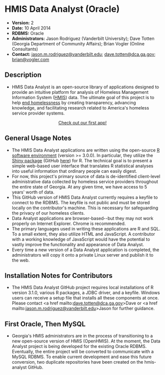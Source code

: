 HMIS Data Analyst (Oracle)
==========================
- **Version:**  2
- **Date:**  10 April 2014
- **RDBMS:**  Oracle
- **Administrators:**  Jason Rodriguez (Vanderbilt University); Dave Totten (Georgia Department of Community Affairs); Brian Vogler (Online Consultants)
- **Contact:**  jason.m.rodriguez@vanderbilt.edu; dave.totten@dca.ga.gov; brian@vogler.com

Description
------------
- HMIS Data Analyst is an open-source library of applications designed to provide an intuitive platform for analysis of Homeless Management Information System (<a href=http://en.wikipedia.org/wiki/Homeless_Management_Information_Systems>HMIS</a>) data. The ultimate goal of this project is to help <a href=http://www.endhomelessness.org/>end homelessness</a> by creating transparency, advancing knowledge, and facilitating research related to America's homeless service provider systems.

<div align="center"><a href=http://72.242.201.147:3838/Data%20Quality%20Oracle/>Check out our first app!</a></div>

General Usage Notes
--------------------
- The HMIS Data Analyst applications are written using the open-source <a href=http://cran.us.r-project.org/>R software environment</a> (version >= 3.0.0). In particular, they utilize the <a href=http://shiny.rstudio.com/>Shiny package</a> (GitHub <a href=https://github.com/rstudio/shiny>here</a>) for R. The technical goal is to present a simple web-based user interface that translates R statistical analyses into useful information that ordinary people can easily digest.
- For now, this project's primary source of data is de-identified client-level administrative data collected by homeless service providers throughout the entire state of Georgia. At any given time, we have access to 5 years' worth of data.
- This GitHub version of HMIS Data Analyst currently requires a keyfile to connect to the RDBMS. The keyfile is not public and must be stored locally on the contributor's machine. This is necessary for safeguarding the privacy of our homeless clients.
- Data Analyst applications are browser-based--but they may not work properly on Internet Explorer. Chrome is recommended.
- The primary languages used in writing these applications are R and SQL. To a small extent, they also utilize HTML and JavaScript. A contributor with a working knowledge of JavaScript would have the potential to vastly improve the functionality and appearance of Data Analyst.
- Every time a new version of a Data Analyst application is completed, the administrators will copy it onto a private Linux server and publish it to the web. 

Installation Notes for Contributors
-------------------------------------------
- The HMIS Data Analyst GitHub project requires local installations of R version 3.1.0, various R packages, a JDBC driver, and a keyfile. Windows users can receive a setup file that installs all these components at once. Please contact <a href mailto:dave.totten@dca.ga.gov>Dave</a> or <a href mailto:jason.m.rodriguez@vanderbilt.edu>Jason</a> for further guidance.

First Oracle, Then MySQL
-------------------------
- Georgia's HMIS administrators are in the process of transitioning to a new open-source version of HMIS (OpenHMIS). At the moment, the Data Analyst project is being developed for the existing Oracle RDBMS. Eventually, the entire project will be converted to communicate with a MySQL RDBMS. To enable current development and ease this future conversion, two duplicate repositories have been created on the hmis-analyst GitHub.
